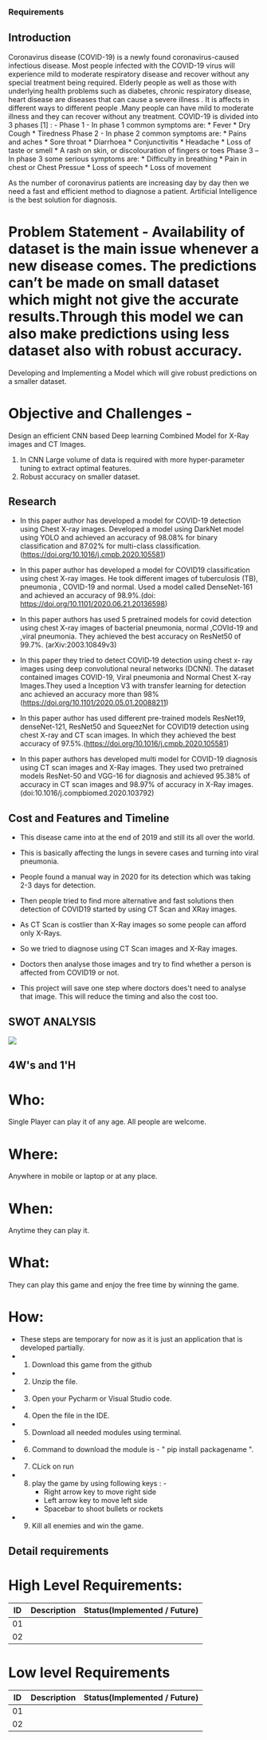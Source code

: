 ### Requirements

## Introduction

Coronavirus disease (COVID-19) is a newly found coronavirus-caused infectious disease. Most people infected with the COVID-19 virus will experience mild to moderate respiratory disease and recover without any special treatment being required. Elderly people as well as those with underlying health problems such as diabetes, chronic respiratory disease, heart disease are diseases that can cause a severe illness . It is affects in different ways to different people .Many people can have mild to moderate illness and they can recover without any treatment. COVID-19 is divided into 3 phases [1] : -
Phase 1 - In phase 1 common symptoms are:
     * Fever
     * Dry Cough
     * Tiredness
Phase 2 - In phase 2 common symptoms are:
     * Pains and aches
     * Sore throat
     * Diarrhoea
     * Conjunctivitis
     * Headache
     * Loss of taste or smell
     * A rash on skin, or discolouration of fingers or toes
Phase 3 –In phase 3 some serious symptoms are:
     * Difficulty in breathing
     * Pain in chest or Chest Pressue
     * Loss of speech
     * Loss of movement
     
As the number of coronavirus patients are increasing day by day then we need a fast and efficient method to diagnose a patient. Artificial Intelligence is the best solution for diagnosis. 

# Problem Statement - Availability of dataset is the main issue whenever a new disease comes. The predictions can’t be made on small dataset which might not give the accurate results.Through this model we can also make predictions using less dataset also with robust accuracy.
Developing and Implementing a Model which will give robust predictions on a smaller dataset.

# Objective and Challenges - 
Design an efficient CNN based Deep learning Combined Model for X-Ray images and CT Images. 
1. In CNN Large volume of data is required with more hyper-parameter tuning to extract optimal features.
2. Robust accuracy on smaller dataset.





## Research
* In this paper author has developed a model for COVID-19 detection using Chest X-ray images. Developed a model using DarkNet model using YOLO and achieved an accuracy of 98.08% for binary classification and 87.02% for multi-class classification.(https://doi.org/10.1016/j.cmpb.2020.105581)

* In this paper author has developed a model for COVID19 classification using chest X-ray images. He took different images of  tuberculosis (TB), pneumonia , COVID-19 and normal. Used a model called DenseNet-161 and achieved  an accuracy of 98.9%.(doi: https://doi.org/10.1101/2020.06.21.20136598)

* In this paper authors has used 5 pretrained models for covid detection using chest X-ray images of bacterial pneumonia, normal ,COVId-19 and ,viral pneumonia. They achieved the best accuracy on ResNet50 of 99.7%. (arXiv:2003.10849v3)

* In this paper they tried to detect COVID‐19 detection using chest x‐ ray images using deep convolutional neural networks (DCNN). The dataset contained images COVID-19, Viral pneumonia and Normal Chest X-ray Images.They used a Inception V3 with transfer learning for detection anc achieved an accuracy more than 98%(https://doi.org/10.1101/2020.05.01.20088211)

* In this paper author has used different pre-trained models  ResNet19, denseNet-121, ResNet50 and SqueezNet for COVID19 detection using chest X-ray and CT scan images. In which they achieved the best accuracy of 97.5%.(https://doi.org/10.1016/j.cmpb.2020.105581)

* In this paper authors has developed multi model for COVID-19 diagnosis using  CT scan images and X-Ray images. They used two pretrained models ResNet-50 and VGG-16 for diagnosis and achieved 95.38% of accuracy in CT scan images and 98.97% of accuracy in X-Ray images.(doi:10.1016/j.compbiomed.2020.103792)

## Cost and Features and Timeline

* This disease came into at the end of 2019 and still its all over the world. 
* This is basically affecting the lungs in severe cases and turning into viral pneumonia.
* People found a manual way in 2020 for its detection which was taking 2-3 days for detection.
* Then people tried to find more alternative and fast solutions then detection of COVID19 started by using CT Scan and XRay images.
* As CT Scan is costlier than X-Ray images so some people can afford only X-Rays.
* So we tried to diagnose using CT Scan images and X-Ray images. 
* Doctors then analyse those images and try to find whether a person is affected from COVID19 or not. 

* This project will save one step where doctors does't need to analyse that image. This will reduce the timing and also the cost too. 


## SWOT ANALYSIS
![](https://github.com/ShivaniSharma11/ShivaniProject/blob/master/Images/Swot.png)

## 4W's and 1'H
# Who:
 Single Player can play it of any age. All people are welcome.
# Where:
Anywhere in mobile or laptop or at any place.
# When:
Anytime they can play it.
# What:
They can play this game and enjoy the free time by winning the game.  
# How:
* These steps are temporary for now as it is just an application that is developed partially. 
* 1. Download this game from the github
* 2. Unzip the file.
* 3. Open your Pycharm or Visual Studio code.
* 4. Open the file in the IDE.
* 5. Download all needed modules using terminal.
* 6. Command to download the module is  - " pip install packagename ".
* 7. CLick on run 
* 8. play the game by using following keys : - 
      * Right arrow key to move right side
      * Left arrow key to move left side
      * Spacebar to shoot bullets or rockets
* 9. Kill all enemies and win the game.

## Detail requirements
# High Level Requirements:

ID | Description | Status(Implemented / Future)
------------ | ------------- | ----------
01 |  | 
02 |  |


# Low level Requirements


ID | Description | Status(Implemented / Future)
------------ | ------------- | ----------
01 |  | 
02 |  |
